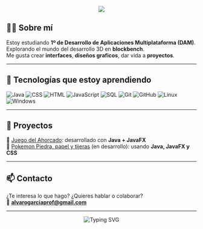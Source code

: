 <!-- Banner -->
<p align="center">
<img src="https://capsule-render.vercel.app/api?type=venom&height=250&color=gradient&text=Soy%20%20Diego%20Febles&section=header&reversal=false&textBg=false&fontAlign=50&fontAlignY=50&fontSize=60&descAlign=50&descAlignY=70&desc=Programador" />

## 👨‍💻 Sobre mí
Estoy estudiando **1º de Desarrollo de Aplicaciones Multiplataforma (DAM)**.  
Explorando el mundo del desarrollo 3D en **blockbench**.  
Me gusta crear **interfaces**, **diseños graficos**, dar vida a **proyectos**.

---

## 🚀 Tecnologías que estoy aprendiendo

![Java](https://img.shields.io/badge/Java-%23ED8B00.svg?style=for-the-badge&logo=java&logoColor=white)
![CSS](https://img.shields.io/badge/CSS3-1572B6?style=for-the-badge&logo=css3&logoColor=white)
![HTML](https://img.shields.io/badge/HTML5-E34F26?style=for-the-badge&logo=html5&logoColor=white)
![JavaScript](https://img.shields.io/badge/JavaScript-323330?style=for-the-badge&logo=javascript&logoColor=F7DF1E)
![SQL](https://img.shields.io/badge/SQL-4479A1?style=for-the-badge&logo=mysql&logoColor=white)
![Git](https://img.shields.io/badge/Git-F05032?style=for-the-badge&logo=git&logoColor=white)
![GitHub](https://img.shields.io/badge/GitHub-100000?style=for-the-badge&logo=github&logoColor=white)
![Linux](https://img.shields.io/badge/Linux-FCC624?style=for-the-badge&logo=linux&logoColor=black)
![Windows](https://img.shields.io/badge/Windows-0078D6?style=for-the-badge&logo=windows&logoColor=white)

---

## 📂 Proyectos
🔹 [Juego del Ahorcado](https://github.com/diegofeblesseoane/juegoAhorcado): desarrollado con **Java + JavaFX**  
🔹 [Pokemon Piedra, papel y tijeras](https://github.com/diego-febles-seoane/pk-game) (en desarrollo): usando **Java, JavaFX y CSS**

---

## 📫 Contacto
¿Te interesa lo que hago? ¿Quieres hablar o colaborar?  
📩 **alvarogarciaprof@gmail.com**

---

<p align="center">
  <img src="https://readme-typing-svg.demolab.com?font=Fira+Code&weight=600&size=22&pause=1000&color=0072FF&center=true&vCenter=true&multiline=true&width=600&height=60&lines=Aprendiendo+y+creciendo+como+programador;¡Bienvenido+a+mi+GitHub!+%F0%9F%91%8B" alt="Typing SVG" />
</p>

<!--
**diego-febles-seoane/diego-febles-seoane** is a ✨ _special_ ✨ repository because its `README.md` (this file) appears on your GitHub profile.

Here are some ideas to get you started:

- 🔭 I’m currently working on ...
- 🌱 I’m currently learning ...
- 👯 I’m looking to collaborate on ...
- 🤔 I’m looking for help with ...
- 💬 Ask me about ...
- 📫 How to reach me: ...
- 😄 Pronouns: ...
- ⚡ Fun fact: ...
-->
